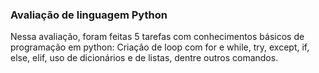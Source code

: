 ### Avaliação de linguagem Python

Nessa avaliação, foram feitas 5 tarefas com conhecimentos básicos de programação em python: Criação de loop com for e while, try, except, if, else, elif, uso de dicionários e de listas, dentre outros comandos.
